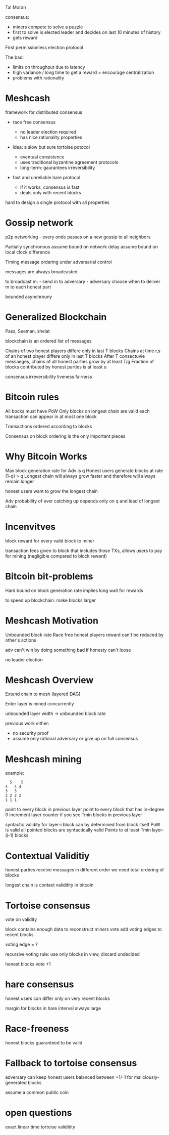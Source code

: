 Tal Moran

consensus:

- miners compete to solve a puzzle
- first to solve is elected leader and decides on last 10 minutes of history
- gets reward

First permissionless election protocol

The bad:

- limits on throughput due to latency
- high variance / long time to get a reward = encourage centralization
- problems with rationality

Meshcash
========

framework for distributed consensus

- race free consensus
    - no leader election required
    - has nice rationality properties

- idea: a slow but sure tortoise potocol
    - eventual consistence
    - uses traditional byzantine agreement protocols
    - long-term: gaurantees irreversibility
- fast and unreliable hare protocol
    - if it works, consensus is fast
    - deals only with recent blocks

hard to design a single protocol with all properties

Gossip network
============

p2p networking
    - every onde passes on a new gossip to all neighbors

Partially synchronous
    assume bound on network delay
    assume bound on local clock difference

Timing message ordering under adversarial control

messages are always broadcasted

to broadcast m:
    - send m to adversary
    - adversary choose when to deliver m to each honest part
    
bounded asynchrouny

Generalized Blockchain
=======================

Pass, Seeman, shelat

blockchain is an ordered list of messages

Chains of two honest players differe only in last T blocks
Chains at time r,s of an honest player differe only in last T blocks
After T consectuvie messaeges, chains of all honest parties grow by at least T/g
Fraction of blocks contributed by honest parties is at least u

consensus
irreversibility
liveness
fairness

Bitcoin rules
===========

All bocks must have PoW
Only blocks on longest chain are valid
each transaction can appear in at most one block

Transactions ordered according to blocks

Consensus on block ordering is the only important pieces

Why Bitcoin Works
==============

Max block generation rate for Adv is q
Honest users generate blocks at rate (1-q) > q
Longest chain will always grow faster and therefore will always remain longer

honest users want to grow the longest chain

Adv probability of ever catching up depends only on q and lead of longest chain

Incenvitves
==========

block reward for every valid block to miner

transaction fees given to block that includes those TXs, allows users to pay for mining (negligible compared to block reward)

Bitcoin bit-problems
==================

Hard bound on block generation rate
implies long wait for rewards

to speed up blockchain: make blocks larger

Meshcash Motivation
==================

Unbounded block rate
Race free
    honest players reward can't be reduced by other's actions

adv can't win by doing something bad if honesty can't loose

no leader election

Meshcash Overview
=================

Extend chain to mesh (layered DAG)

Enter layer is mined concurrently

unbounded layer width -> unbounded block rate


previous work either:

- no security proof
- assume only rational adversary or give up on full consensus

Meshcash mining
===============

example:

```
  5    5
4   4 4
3   3
2 2 2 2
1 1 1
```

point to every block in previous layer
point to every block that has in-degree 0
increment layer counter if you see Tmin blocks in previous layer

syntactic validity for layer-i block
can by determined from block itself
PoW is valid
all pointed blocks are syntactically valid
Points to at least Tmin layer-(i-1) blocks

Contextual Validitiy
====================

honest parties receive messages in different order
we need total ordering of blocks

longest chain is context validitity in bitcoin

Tortoise consensus
=================

vote on validity

block contains enough data to reconstruct miners vote
add voting edges to recent blocks

voting edge = ?

recursive voting rule: use only blocks in view, discard undecided

honest blocks vote +1

hare consensus
=============

honest users can differ only on very recent blocks

margin for blocks in hare interval always large

Race-freeness
===========

honest blocks guaranteed to be valid

Fallback to tortoise consensus
=============================

adversary can keep honest users balanced between +1/-1 for maliciously-generated blocks

assume a common public coin

open questions
==============

exact linear time tortoise validitity
